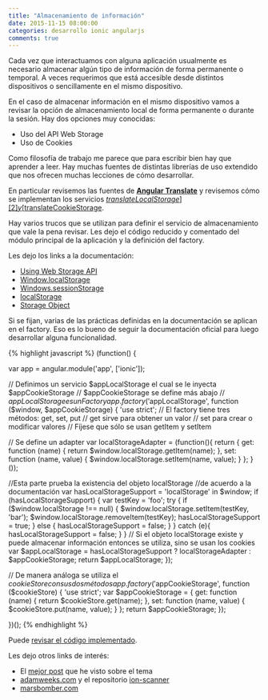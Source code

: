 ```yaml
---
title: "Almacenamiento de información"
date: 2015-11-15 08:00:00
categories: desarrollo ionic angularjs
comments: true
---
```

Cada vez que interactuamos con alguna aplicación usualmente es necesario almacenar algún tipo de información de forma permanente o temporal. A veces requerimos que está accesible desde distintos dispositivos o sencillamente en el mismo dispositivo.

En el caso de almacenar información en el mismo dispositivo vamos a revisar la opción de almacenamiento local de forma permanente o durante la sesión. Hay dos opciones muy conocidas:

- Uso del API Web Storage
- Uso de Cookies

Como filosofía de trabajo me parece que para escribir bien hay que aprender a leer. Hay muchas fuentes de distintas librerías de uso extendido que nos ofrecen muchas lecciones de cómo desarrollar.

En particular revisemos las fuentes de [__Angular Translate__][1] y revisemos cómo se implementan los servicios [$translateLocalStorage][2] y [$translateCookieStorage][3].

Hay varios trucos que se utilizan para definir el servicio de almacenamiento que vale la pena revisar. Les dejo el código reducido y comentado del módulo principal de la aplicación y la definición del factory.

Les dejo los links a la documentación:

- [Using Web Storage API][5]
- [Window.localStorage][4]
- [Windows.sessionStorage][7]
- [localStorage][6]
- [Storage Object][8]

Si se fijan, varias de las prácticas definidas en la documentación se aplican en el factory. Eso es lo bueno de seguir la documentación oficial para luego desarrollar alguna funcionalidad.

{% highlight javascript %}
(function() {
  
var app = angular.module('app', ['ionic']);

// Definimos un servicio $appLocalStorage el cual se le inyecta $appCookieStorage
// $appCookieStorage se define más abajo
// $appLocalStorage es un Factory
app.factory('$appLocalStorage', function ($window, $appCookieStorage) {
  'use strict';
  // El factory tiene tres métodos: get, set, put
  // get sirve para obtener un valor
  // set para crear o modificar valores
  // Fíjese que sólo se usan getItem y setItem
  
  // Se define un adapter
  var localStorageAdapter = (function(){
    return {
      get: function (name) {
        return $window.localStorage.getItem(name);
      },
      set: function (name, value) {
        $window.localStorage.setItem(name, value);
      }
    };
  }());
  
  //Esta parte prueba la existencia del objeto localStorage
  //de acuerdo a la documentación 
  var hasLocalStorageSupport = 'localStorage' in $window;
  if (hasLocalStorageSupport) {
    var testKey = 'foo';
    try {
      if ($window.localStorage !== null) {
        $window.localStorage.setItem(testKey, 'bar');
        $window.localStorage.removeItem(testKey);
        hasLocalStorageSupport = true;
      } else {
        hasLocalStorageSupport = false;
      }
    } catch (e){
      hasLocalStorageSupport = false;
    }
  }
  // Si el objeto localStorage existe y puede almacenar información entonces se utiliza, sino se usan los cookies
  var $appLocalStorage = hasLocalStorageSupport ? localStorageAdapter : $appCookieStorage;
  return $appLocalStorage;
});

// De manera análoga se utiliza el $cookieStore con sus dos métodos
app.factory('$appCookieStorage', function ($cookieStore) {
  'use strict';
  var $appCookieStorage = {
    get: function (name) {
      return $cookieStore.get(name);
    },
    set: function (name, value) {
      $cookieStore.put(name, value);
    }
  };
  return $appCookieStorage;
});

})();
{% endhighlight %}

Puede [revisar el código implementado][9].

Les dejo otros links de interés:

- El [mejor post][13] que he visto sobre el tema 
- [adamweeks.com][12] y el repositorio [ion-scanner][11]
- [marsbomber.com][10]


[1]: https://github.com/angular-translate/angular-translate "Angular Translate"
[2]: https://github.com/angular-translate/angular-translate/blob/master/src/service/storage-local.js "$translateLocalStorage"
[3]: https://github.com/angular-translate/angular-translate/blob/master/src/service/storage-cookie.js "$translateCookieStorage"
[4]: https://developer.mozilla.org/en/docs/Web/API/Window/localStorage "Window.localStorage"
[5]: https://developer.mozilla.org/en-US/docs/Web/API/Web_Storage_API/Using_the_Web_Storage_API "Using Web Storage API"
[6]: https://developer.mozilla.org/en-US/docs/Web/API/Storage/LocalStorage "localStorage"
[7]: https://developer.mozilla.org/en-US/docs/Web/API/Window/sessionStorage "Windows.sessionStorage"
[8]: https://developer.mozilla.org/en-US/docs/Web/API/Storage "Storage Object"
[9]: http://play.ionic.io/app/3a72efac109c "appLocalStorage Code"

[10]: http://marsbomber.com/2014/05/29/BarcodeScanner-With-Ionic/ "marsbomber.com"
[11]: https://github.com/adamweeks/ion-scanner "ion-scanner"
[12]: http://adamweeks.com/2015/05/12/ionic-framework-introduction/ "adamweeks.com"
[13]: http://www.sitepoint.com/scanning-qr-code-cordova/ "scanning qr code cordova"



